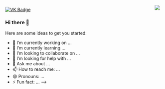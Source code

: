 <a href="https://github.com/Nikitonu4">
  <img align="right" style="margin:0.5rem" src="https://github-readme-stats.vercel.app/api/top-langs/?username=Nikitonu4&theme=great-gatsby" />
</a>

[![VK Badge](https://img.shields.io/badge/VK-Profile-informational?style=flat&logo=vk&logoColor=white&color=1CA2F1)](https://vk.com/nikitonu4pu)
### Hi there 👋

Here are some ideas to get you started:

- 🔭 I’m currently working on ...
- 🌱 I’m currently learning ...
- 👯 I’m looking to collaborate on ...
- 🤔 I’m looking for help with ...
- 💬 Ask me about ...
- 📫 How to reach me: ...
- 😄 Pronouns: ...
- ⚡ Fun fact: ...
-->
